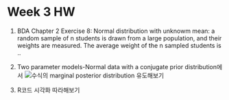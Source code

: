 
# Week 3 HW
 1. BDA Chapter 2 Exercise 8: 
Normal distribution with unknowm mean: a random sample of n students is drawn from a large population,
and their weights are measured. The average weight of the n sampled students is ..

 2. Two parameter models-Normal data with a conjugate prior distribution에서 ![수식](https://latex.codecogs.com/gif.latex?\sigma&space;^{2})의 marginal posterior distribution 유도해보기

 3. R코드 시각화 따라해보기


